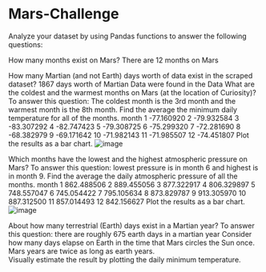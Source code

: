 # Mars-Challenge

Analyze your dataset by using Pandas functions to answer the following questions:

How many months exist on Mars?
  There are 12 months on Mars
  
How many Martian (and not Earth) days worth of data exist in the scraped dataset?
  1867 days worth of Martian Data were found in the Data
What are the coldest and the warmest months on Mars (at the location of Curiosity)? To answer this question:
  The coldest month is the 3rd month and the warmest month is the 8th month.
Find the average the minimum daily temperature for all of the months.
month
1    -77.160920
2    -79.932584
3    -83.307292
4    -82.747423
5    -79.308725
6    -75.299320
7    -72.281690
8    -68.382979
9    -69.171642
10   -71.982143
11   -71.985507
12   -74.451807
Plot the results as a bar chart.
![image](https://user-images.githubusercontent.com/111026686/221368633-7103d1c9-7888-4c9f-baad-58895caa63d1.png)

Which months have the lowest and the highest atmospheric pressure on Mars? To answer this question:
  lowest pressure is in month 6 and highest is in month 9.
Find the average the daily atmospheric pressure of all the months.
month
1     862.488506
2     889.455056
3     877.322917
4     806.329897
5     748.557047
6     745.054422
7     795.105634
8     873.829787
9     913.305970
10    887.312500
11    857.014493
12    842.156627
Plot the results as a bar chart.
![image](https://user-images.githubusercontent.com/111026686/221368775-69930534-db44-4a03-b4bd-e120701224ad.png)

About how many terrestrial (Earth) days exist in a Martian year? To answer this question:
  there are roughly 675 earth days in a martian year
Consider how many days elapse on Earth in the time that Mars circles the Sun once.
   Mars years are twice as long as earth years.  
Visually estimate the result by plotting the daily minimum temperature.
